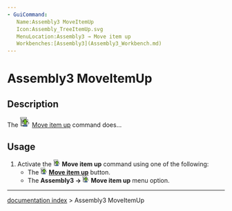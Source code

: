 ```yaml
---
- GuiCommand:
   Name:Assembly3 MoveItemUp
   Icon:Assembly_TreeItemUp.svg‎‎
   MenuLocation:Assembly3 → Move item up
   Workbenches:[Assembly3](Assembly3_Workbench.md)
---
```


# Assembly3 MoveItemUp

## Description

The <img alt="" src=images/Assembly_TreeItemUp.svg  style="width:24px;"> [Move item up](Assembly3_MoveItemUp.md) command does\...

## Usage

1.  Activate the <img alt="" src=images/Assembly_TreeItemUp.svg  style="width:16px;"> **Move item up** command using one of the following:
    -   The **<img src="images/Assembly_TreeItemUp.svg" width=16px> [Move item up](Assembly3_MoveItemUp.md)** button.
    -   The **Assembly3 → <img src="images/Assembly_TreeItemUp.svg" width=16px> Move item up** menu option.

---
[documentation index](../README.md) > Assembly3 MoveItemUp
